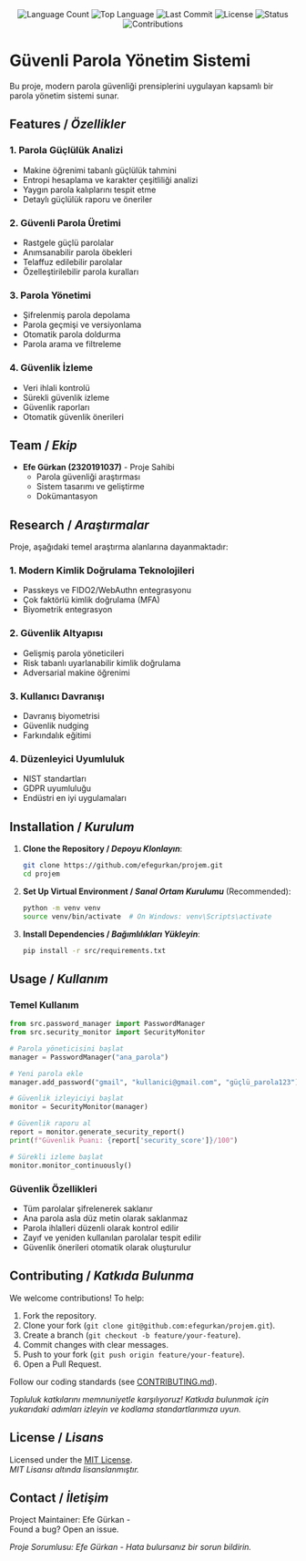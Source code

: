 <div align="center">
  <img src="https://img.shields.io/github/languages/count/efegurkan/projem?style=flat-square&color=blueviolet" alt="Language Count">
  <img src="https://img.shields.io/github/languages/top/efegurkan/projem?style=flat-square&color=1e90ff" alt="Top Language">
  <img src="https://img.shields.io/github/last-commit/efegurkan/projem?style=flat-square&color=ff69b4" alt="Last Commit">
  <img src="https://img.shields.io/github/license/efegurkan/projem?style=flat-square&color=yellow" alt="License">
  <img src="https://img.shields.io/badge/Status-Active-green?style=flat-square" alt="Status">
  <img src="https://img.shields.io/badge/Contributions-Welcome-brightgreen?style=flat-square" alt="Contributions">
</div>

# Güvenli Parola Yönetim Sistemi

Bu proje, modern parola güvenliği prensiplerini uygulayan kapsamlı bir parola yönetim sistemi sunar.

## Features / *Özellikler*

### 1. Parola Güçlülük Analizi
- Makine öğrenimi tabanlı güçlülük tahmini
- Entropi hesaplama ve karakter çeşitliliği analizi
- Yaygın parola kalıplarını tespit etme
- Detaylı güçlülük raporu ve öneriler

### 2. Güvenli Parola Üretimi
- Rastgele güçlü parolalar
- Anımsanabilir parola öbekleri
- Telaffuz edilebilir parolalar
- Özelleştirilebilir parola kuralları

### 3. Parola Yönetimi
- Şifrelenmiş parola depolama
- Parola geçmişi ve versiyonlama
- Otomatik parola doldurma
- Parola arama ve filtreleme

### 4. Güvenlik İzleme
- Veri ihlali kontrolü
- Sürekli güvenlik izleme
- Güvenlik raporları
- Otomatik güvenlik önerileri

## Team / *Ekip*

- **Efe Gürkan (2320191037)** - Proje Sahibi
  - Parola güvenliği araştırması
  - Sistem tasarımı ve geliştirme
  - Dokümantasyon

## Research / *Araştırmalar*

Proje, aşağıdaki temel araştırma alanlarına dayanmaktadır:

### 1. Modern Kimlik Doğrulama Teknolojileri
- Passkeys ve FIDO2/WebAuthn entegrasyonu
- Çok faktörlü kimlik doğrulama (MFA)
- Biyometrik entegrasyon

### 2. Güvenlik Altyapısı
- Gelişmiş parola yöneticileri
- Risk tabanlı uyarlanabilir kimlik doğrulama
- Adversarial makine öğrenimi

### 3. Kullanıcı Davranışı
- Davranış biyometrisi
- Güvenlik nudging
- Farkındalık eğitimi

### 4. Düzenleyici Uyumluluk
- NIST standartları
- GDPR uyumluluğu
- Endüstri en iyi uygulamaları

## Installation / *Kurulum*

1. **Clone the Repository / *Depoyu Klonlayın***:  
   ```bash
   git clone https://github.com/efegurkan/projem.git
   cd projem
   ```

2. **Set Up Virtual Environment / *Sanal Ortam Kurulumu*** (Recommended):  
   ```bash
   python -m venv venv
   source venv/bin/activate  # On Windows: venv\Scripts\activate
   ```

3. **Install Dependencies / *Bağımlılıkları Yükleyin***:  
   ```bash
   pip install -r src/requirements.txt
   ```

## Usage / *Kullanım*

### Temel Kullanım

```python
from src.password_manager import PasswordManager
from src.security_monitor import SecurityMonitor

# Parola yöneticisini başlat
manager = PasswordManager("ana_parola")

# Yeni parola ekle
manager.add_password("gmail", "kullanici@gmail.com", "güçlü_parola123")

# Güvenlik izleyiciyi başlat
monitor = SecurityMonitor(manager)

# Güvenlik raporu al
report = monitor.generate_security_report()
print(f"Güvenlik Puanı: {report['security_score']}/100")

# Sürekli izleme başlat
monitor.monitor_continuously()
```

### Güvenlik Özellikleri

- Tüm parolalar şifrelenerek saklanır
- Ana parola asla düz metin olarak saklanmaz
- Parola ihlalleri düzenli olarak kontrol edilir
- Zayıf ve yeniden kullanılan parolalar tespit edilir
- Güvenlik önerileri otomatik olarak oluşturulur

## Contributing / *Katkıda Bulunma*

We welcome contributions! To help:  
1. Fork the repository.  
2. Clone your fork (`git clone git@github.com:efegurkan/projem.git`).  
3. Create a branch (`git checkout -b feature/your-feature`).  
4. Commit changes with clear messages.  
5. Push to your fork (`git push origin feature/your-feature`).  
6. Open a Pull Request.  

Follow our coding standards (see [CONTRIBUTING.md](CONTRIBUTING.md)).  

*Topluluk katkılarını memnuniyetle karşılıyoruz! Katkıda bulunmak için yukarıdaki adımları izleyin ve kodlama standartlarımıza uyun.*

## License / *Lisans*

Licensed under the [MIT License](LICENSE.md).  
*MIT Lisansı altında lisanslanmıştır.*

## Contact / *İletişim*

Project Maintainer: Efe Gürkan -   
Found a bug? Open an issue.  

*Proje Sorumlusu: Efe Gürkan - Hata bulursanız bir sorun bildirin.*
